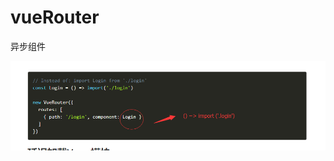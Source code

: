 # vueRouter
异步组件

![](https://github.com/xiaoyund/vueRouter/blob/master/QQ%E6%88%AA%E5%9B%BE20171213105317.png)
